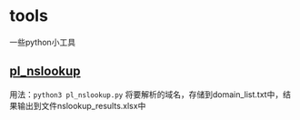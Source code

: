 # tools
一些python小工具
## [pl_nslookup](https://github.com/ChubbyZ/tools/tree/main/pl_nslookup)
用法：`python3 pl_nslookup.py`
将要解析的域名，存储到domain_list.txt中，结果输出到文件nslookup_results.xlsx中
